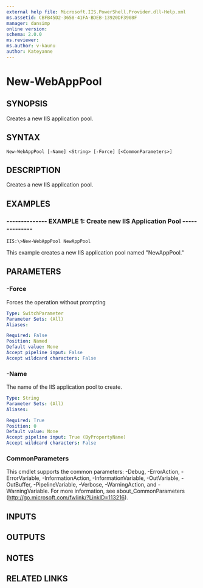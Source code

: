 ```yaml
---
external help file: Microsoft.IIS.PowerShell.Provider.dll-Help.xml
ms.assetid: CBFB45D2-3658-41FA-BDEB-13920DF3908F
manager: dansimp
online version: 
schema: 2.0.0
ms.reviewer:
ms.author: v-kaunu
author: Kateyanne
---
```


# New-WebAppPool

## SYNOPSIS
Creates a new IIS application pool.

## SYNTAX

```
New-WebAppPool [-Name] <String> [-Force] [<CommonParameters>]
```

## DESCRIPTION
Creates a new IIS application pool.

## EXAMPLES

### -------------- EXAMPLE 1: Create new IIS Application Pool --------------
```
IIS:\>New-WebAppPool NewAppPool
```

This example creates a new IIS application pool named "NewAppPool."

## PARAMETERS

### -Force
Forces the operation without prompting

```yaml
Type: SwitchParameter
Parameter Sets: (All)
Aliases: 

Required: False
Position: Named
Default value: None
Accept pipeline input: False
Accept wildcard characters: False
```

### -Name
The name of the IIS application pool to create.

```yaml
Type: String
Parameter Sets: (All)
Aliases: 

Required: True
Position: 0
Default value: None
Accept pipeline input: True (ByPropertyName)
Accept wildcard characters: False
```

### CommonParameters
This cmdlet supports the common parameters: -Debug, -ErrorAction, -ErrorVariable, -InformationAction, -InformationVariable, -OutVariable, -OutBuffer, -PipelineVariable, -Verbose, -WarningAction, and -WarningVariable. For more information, see about_CommonParameters (http://go.microsoft.com/fwlink/?LinkID=113216).

## INPUTS

## OUTPUTS

## NOTES

## RELATED LINKS


